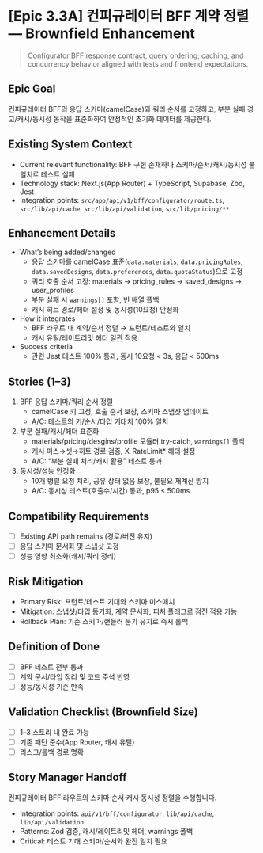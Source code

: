 # [Epic 3.3A] 컨피규레이터 BFF 계약 정렬 — Brownfield Enhancement

> Configurator BFF response contract, query ordering, caching, and concurrency behavior aligned with tests and frontend expectations.

## Epic Goal

컨피규레이터 BFF의 응답 스키마(camelCase)와 쿼리 순서를 고정하고, 부분 실패 경고/캐시/동시성 동작을 표준화하여 안정적인 초기화 데이터를 제공한다.

## Existing System Context

- Current relevant functionality: BFF 구현 존재하나 스키마/순서/캐시/동시성 불일치로 테스트 실패
- Technology stack: Next.js(App Router) + TypeScript, Supabase, Zod, Jest
- Integration points: `src/app/api/v1/bff/configurator/route.ts`, `src/lib/api/cache`, `src/lib/api/validation`, `src/lib/pricing/**`

## Enhancement Details

- What’s being added/changed
  - 응답 스키마를 camelCase 표준(`data.materials`, `data.pricingRules`, `data.savedDesigns`, `data.preferences`, `data.quotaStatus`)으로 고정
  - 쿼리 호출 순서 고정: materials → pricing_rules → saved_designs → user_profiles
  - 부분 실패 시 `warnings[]` 포함, 빈 배열 폴백
  - 캐시 히트 경로/헤더 설정 및 동시성(10요청) 안정화
- How it integrates
  - BFF 라우트 내 계약/순서 정렬 → 프런트/테스트와 일치
  - 캐시 유틸/레이트리밋 헤더 일관 적용
- Success criteria
  - 관련 Jest 테스트 100% 통과, 동시 10요청 < 3s, 응답 < 500ms

## Stories (1–3)

1. BFF 응답 스키마/쿼리 순서 정렬
   - camelCase 키 고정, 호출 순서 보장, 스키마 스냅샷 업데이트
   - A/C: 테스트의 키/순서/타입 기대치 100% 일치
2. 부분 실패/캐시/헤더 표준화
   - materials/pricing/desgins/profile 모듈러 try-catch, `warnings[]` 폴백
   - 캐시 미스→셋→히트 경로 검증, X-RateLimit* 헤더 설정
   - A/C: “부분 실패 처리/캐시 활용” 테스트 통과
3. 동시성/성능 안정화
   - 10개 병렬 요청 처리, 공유 상태 없음 보장, 불필요 재계산 방지
   - A/C: 동시성 테스트(호출수/시간) 통과, p95 < 500ms

## Compatibility Requirements

- [ ] Existing API path remains (경로/버전 유지)
- [ ] 응답 스키마 문서화 및 스냅샷 고정
- [ ] 성능 영향 최소화(캐시/쿼리 정리)

## Risk Mitigation

- Primary Risk: 프런트/테스트 기대와 스키마 미스매치
- Mitigation: 스냅샷/타입 동기화, 계약 문서화, 피처 플래그로 점진 적용 가능
- Rollback Plan: 기존 스키마/핸들러 분기 유지로 즉시 롤백

## Definition of Done

- [ ] BFF 테스트 전부 통과
- [ ] 계약 문서/타입 정리 및 코드 주석 반영
- [ ] 성능/동시성 기준 만족

## Validation Checklist (Brownfield Size)

- [ ] 1–3 스토리 내 완료 가능
- [ ] 기존 패턴 준수(App Router, 캐시 유틸)
- [ ] 리스크/롤백 경로 명확

## Story Manager Handoff

컨피규레이터 BFF 라우트의 스키마·순서·캐시·동시성 정렬을 수행합니다.

- Integration points: `api/v1/bff/configurator`, `lib/api/cache`, `lib/api/validation`
- Patterns: Zod 검증, 캐시/레이트리밋 헤더, warnings 폴백
- Critical: 테스트 기대 스키마/순서와 완전 일치 필요
